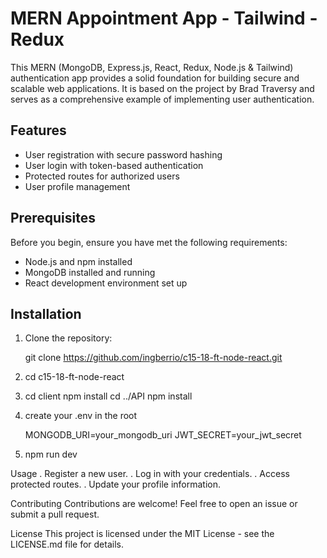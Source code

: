 # MERN Appointment App - Tailwind - Redux

This MERN (MongoDB, Express.js, React, Redux,  Node.js & Tailwind) authentication app provides a solid foundation for building secure and scalable web applications. It is based on the project by Brad Traversy and serves as a comprehensive example of implementing user authentication.

## Features

- User registration with secure password hashing
- User login with token-based authentication
- Protected routes for authorized users
- User profile management

## Prerequisites

Before you begin, ensure you have met the following requirements:

- Node.js and npm installed
- MongoDB installed and running
- React development environment set up

## Installation

1. Clone the repository:

   git clone https://github.com/ingberrio/c15-18-ft-node-react.git

2. cd c15-18-ft-node-react

3. cd client
    npm install
    cd ../API
    npm install

4. create your .env in the root

    MONGODB_URI=your_mongodb_uri
    JWT_SECRET=your_jwt_secret

5. npm run dev

Usage
. Register a new user.
. Log in with your credentials.
. Access protected routes.
. Update your profile information.

Contributing
Contributions are welcome! Feel free to open an issue or submit a pull request.

License
This project is licensed under the MIT License - see the LICENSE.md file for details.



